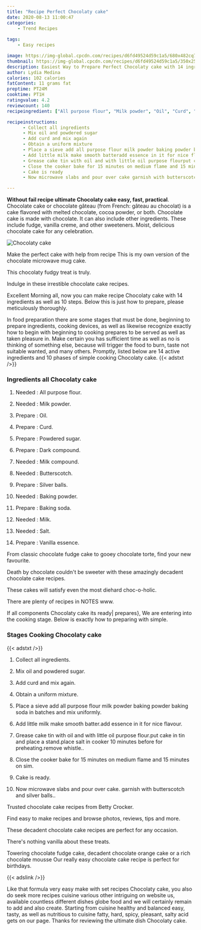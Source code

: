 ```yaml
---
title: "Recipe Perfect Chocolaty cake"
date: 2020-08-13 11:00:47
categories:
    - Trend Recipes
    
tags:
    - Easy recipes

image: https://img-global.cpcdn.com/recipes/d6fd49524d59c1a5/680x482cq70/chocolaty-cake-recipe-main-photo.jpg
thumbnail: https://img-global.cpcdn.com/recipes/d6fd49524d59c1a5/350x250cq70/chocolaty-cake-recipe-main-photo.jpg
description: Easiest Way to Prepare Perfect Chocolaty cake with 14 ingredients and 10 stages of easy cooking.
author: Lydia Medina
calories: 102 calories
fatContent: 11 grams fat
preptime: PT24M
cooktime: PT1H
ratingvalue: 4.2
reviewcount: 140
recipeingredient: ["All purpose flour", "Milk powder", "Oil", "Curd", "Powdered sugar", "Dark compound", "Milk compound", "Butterscotch", "Silver balls", "Baking powder", "Baking soda", "Milk", "Salt", "Vanilla essence"]

recipeinstructions: 
      - Collect all ingredients 
      - Mix oil and powdered sugar 
      - Add curd and mix again 
      - Obtain a uniform mixture 
      - Place a sieve add all purpose flour milk powder baking powder baking soda in batches and mix uniformly 
      - Add little milk make smooth batteradd essence in it for nice flavour 
      - Grease cake tin with oil and with little oil purpose flourput cake in tin and place a standplace salt in cooker 10 minutes before for preheatingremove whistle 
      - Close the cooker bake for 15 minutes on medium flame and 15 minutes on sim 
      - Cake is ready 
      - Now microwave slabs and pour over cake garnish with butterscotch and silver balls

---
```




**Without fail recipe ultimate Chocolaty cake easy, fast, practical**. Chocolate cake or chocolate gâteau (from French: gâteau au chocolat) is a cake flavored with melted chocolate, cocoa powder, or both. Chocolate cake is made with chocolate. It can also include other ingredients. These include fudge, vanilla creme, and other sweeteners. Moist, delicious chocolate cake for any celebration.


![Chocolaty cake](https://img-global.cpcdn.com/recipes/d6fd49524d59c1a5/680x482cq70/chocolaty-cake-recipe-main-photo.jpg "Chocolaty cake")



Make the perfect cake with help from recipe This is my own version of the chocolate microwave mug cake.

This chocolaty fudgy treat is truly.

Indulge in these irrestible chocolate cake recipes.


Excellent Morning all, now you can make recipe Chocolaty cake with 14 ingredients as well as 10 steps. Below this is just how to prepare, please meticulously thoroughly.

In food preparation there are some stages that must be done, beginning to prepare ingredients, cooking devices, as well as likewise recognize exactly how to begin with beginning to cooking prepares to be served as well as taken pleasure in. Make certain you has sufficient time as well as no is thinking of something else, because will trigger the food to burn, taste not suitable wanted, and many others. Promptly, listed below are 14 active ingredients and 10 phases of simple cooking Chocolaty cake.
{{< adstxt />}}

### Ingredients all Chocolaty cake


1. Needed  : All purpose flour.

1. Needed  : Milk powder.

1. Prepare  : Oil.

1. Prepare  : Curd.

1. Prepare  : Powdered sugar.

1. Prepare  : Dark compound.

1. Needed  : Milk compound.

1. Needed  : Butterscotch.

1. Prepare  : Silver balls.

1. Needed  : Baking powder.

1. Prepare  : Baking soda.

1. Needed  : Milk.

1. Needed  : Salt.

1. Prepare  : Vanilla essence.


From classic chocolate fudge cake to gooey chocolate torte, find your new favourite.

Death by chocolate couldn&#39;t be sweeter with these amazingly decadent chocolate cake recipes.

These cakes will satisfy even the most diehard choc-o-holic.

There are plenty of recipes in NOTES www.


If all components Chocolaty cake its ready| prepares}, We are entering into the cooking stage. Below is exactly how to preparing with simple.

### Stages Cooking Chocolaty cake

{{< adstxt />}}


1. Collect all ingredients.



1. Mix oil and powdered sugar.



1. Add curd and mix again.



1. Obtain a uniform mixture.



1. Place a sieve add all purpose flour milk powder baking powder baking soda in batches and mix uniformly.



1. Add little milk make smooth batter.add essence in it for nice flavour.



1. Grease cake tin with oil and with little oil purpose flour.put cake in tin and place a stand.place salt in cooker 10 minutes before for preheating.remove whistle..



1. Close the cooker bake for 15 minutes on medium flame and 15 minutes on sim.



1. Cake is ready.



1. Now microwave slabs and pour over cake. garnish with butterscotch and silver balls..




Trusted chocolate cake recipes from Betty Crocker.

Find easy to make recipes and browse photos, reviews, tips and more.

These decadent chocolate cake recipes are perfect for any occasion.

There&#39;s nothing vanilla about these treats.

Towering chocolate fudge cake, decadent chocolate orange cake or a rich chocolate mousse Our really easy chocolate cake recipe is perfect for birthdays.


{{< adslink />}}

Like that formula very easy make with set recipes Chocolaty cake, you also do seek more recipes cuisine various other intriguing on website us, available countless different dishes globe food and we will certainly remain to add and also create. Starting from cuisine healthy and balanced easy, tasty, as well as nutritious to cuisine fatty, hard, spicy, pleasant, salty acid gets on our page. Thanks for reviewing the ultimate dish Chocolaty cake.
